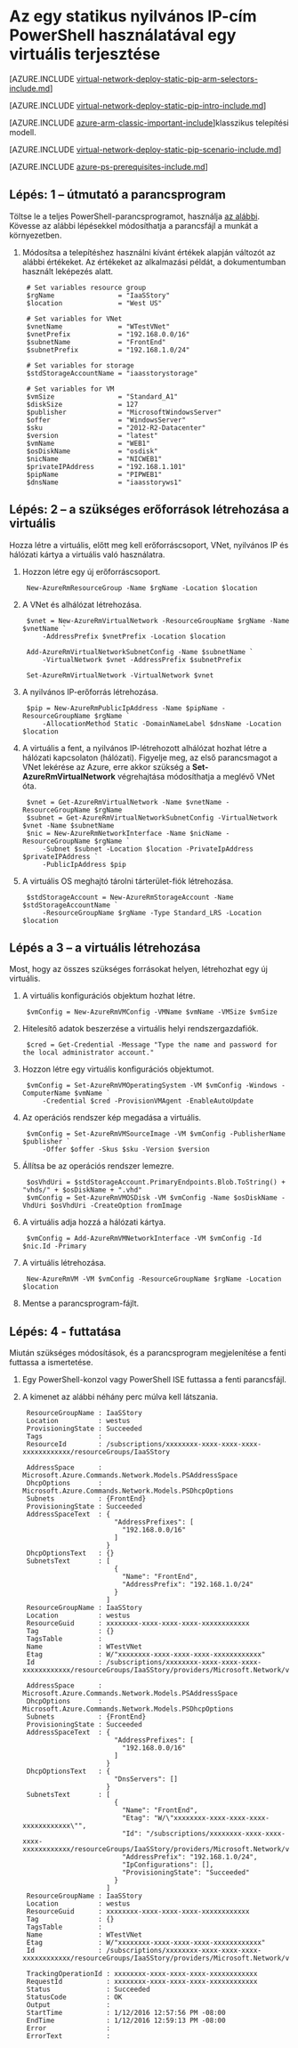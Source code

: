 <properties 
   pageTitle="Egy statikus, nyilvános IP-, erőforrás-kezelő PowerShell használatával egy virtuális telepítése |} Microsoft Azure"
   description="Megtudhatja, hogy miként üzembe VMs egy statikus, nyilvános IP-, erőforrás-kezelő PowerShell használatával"
   services="virtual-network"
   documentationCenter="na"
   authors="jimdial"
   manager="carmonm"
   editor=""
   tags="azure-resource-manager"
/>
<tags  
   ms.service="virtual-network"
   ms.devlang="na"
   ms.topic="article"
   ms.tgt_pltfrm="na"
   ms.workload="infrastructure-services"
   ms.date="03/15/2016"
   ms.author="jdial" />

# <a name="deploy-a-vm-with-a-static-public-ip-using-powershell"></a>Az egy statikus nyilvános IP-cím PowerShell használatával egy virtuális terjesztése

[AZURE.INCLUDE [virtual-network-deploy-static-pip-arm-selectors-include.md](../../includes/virtual-network-deploy-static-pip-arm-selectors-include.md)]

[AZURE.INCLUDE [virtual-network-deploy-static-pip-intro-include.md](../../includes/virtual-network-deploy-static-pip-intro-include.md)]

[AZURE.INCLUDE [azure-arm-classic-important-include](../../includes/learn-about-deployment-models-rm-include.md)]klasszikus telepítési modell.

[AZURE.INCLUDE [virtual-network-deploy-static-pip-scenario-include.md](../../includes/virtual-network-deploy-static-pip-scenario-include.md)]

[AZURE.INCLUDE [azure-ps-prerequisites-include.md](../../includes/azure-ps-prerequisites-include.md)]

## <a name="step-1---start-your-script"></a>Lépés: 1 – útmutató a parancsprogram

Töltse le a teljes PowerShell-parancsprogramot, használja [az alábbi](https://raw.githubusercontent.com/Azure/azure-quickstart-templates/master/IaaS-Story/03-Static-public-IP/virtual-network-deploy-static-pip-arm-ps.ps1). Kövesse az alábbi lépésekkel módosíthatja a parancsfájl a munkát a környezetben.

1. Módosítsa a telepítéshez használni kívánt értékek alapján változót az alábbi értékeket. Az értékeket az alkalmazási példát, a dokumentumban használt leképezés alatt.

        # Set variables resource group
        $rgName                = "IaaSStory"
        $location              = "West US"
        
        # Set variables for VNet
        $vnetName              = "WTestVNet"
        $vnetPrefix            = "192.168.0.0/16"
        $subnetName            = "FrontEnd"
        $subnetPrefix          = "192.168.1.0/24"
        
        # Set variables for storage
        $stdStorageAccountName = "iaasstorystorage"
        
        # Set variables for VM
        $vmSize                = "Standard_A1"
        $diskSize              = 127
        $publisher             = "MicrosoftWindowsServer"
        $offer                 = "WindowsServer"
        $sku                   = "2012-R2-Datacenter"
        $version               = "latest"
        $vmName                = "WEB1"
        $osDiskName            = "osdisk"
        $nicName               = "NICWEB1"
        $privateIPAddress      = "192.168.1.101"
        $pipName               = "PIPWEB1"
        $dnsName               = "iaasstoryws1"

## <a name="step-2---create-the-necessary-resources-for-your-vm"></a>Lépés: 2 – a szükséges erőforrások létrehozása a virtuális

Hozza létre a virtuális, előtt meg kell erőforráscsoport, VNet, nyilvános IP és hálózati kártya a virtuális való használatra.

1. Hozzon létre egy új erőforráscsoport.

        New-AzureRmResourceGroup -Name $rgName -Location $location
        
2. A VNet és alhálózat létrehozása.

        $vnet = New-AzureRmVirtualNetwork -ResourceGroupName $rgName -Name $vnetName `
            -AddressPrefix $vnetPrefix -Location $location   
        
        Add-AzureRmVirtualNetworkSubnetConfig -Name $subnetName `
            -VirtualNetwork $vnet -AddressPrefix $subnetPrefix
        
        Set-AzureRmVirtualNetwork -VirtualNetwork $vnet 

3. A nyilvános IP-erőforrás létrehozása. 

        $pip = New-AzureRmPublicIpAddress -Name $pipName -ResourceGroupName $rgName `
            -AllocationMethod Static -DomainNameLabel $dnsName -Location $location

4. A virtuális a fent, a nyilvános IP-létrehozott alhálózat hozhat létre a hálózati kapcsolaton (hálózati). Figyelje meg, az első parancsmagot a VNet lekérése az Azure, erre akkor szükség a **Set-AzureRmVirtualNetwork** végrehajtása módosíthatja a meglévő VNet óta.

        $vnet = Get-AzureRmVirtualNetwork -Name $vnetName -ResourceGroupName $rgName
        $subnet = Get-AzureRmVirtualNetworkSubnetConfig -VirtualNetwork $vnet -Name $subnetName
        $nic = New-AzureRmNetworkInterface -Name $nicName -ResourceGroupName $rgName `
            -Subnet $subnet -Location $location -PrivateIpAddress $privateIPAddress `
            -PublicIpAddress $pip

5. A virtuális OS meghajtó tárolni tárterület-fiók létrehozása.

        $stdStorageAccount = New-AzureRmStorageAccount -Name $stdStorageAccountName `
            -ResourceGroupName $rgName -Type Standard_LRS -Location $location

## <a name="step-3---create-the-vm"></a>Lépés a 3 – a virtuális létrehozása 

Most, hogy az összes szükséges forrásokat helyen, létrehozhat egy új virtuális.

1. A virtuális konfigurációs objektum hozhat létre.

        $vmConfig = New-AzureRmVMConfig -VMName $vmName -VMSize $vmSize 

1. Hitelesítő adatok beszerzése a virtuális helyi rendszergazdafiók.

        $cred = Get-Credential -Message "Type the name and password for the local administrator account."

2. Hozzon létre egy virtuális konfigurációs objektumot.

        $vmConfig = Set-AzureRmVMOperatingSystem -VM $vmConfig -Windows -ComputerName $vmName `
            -Credential $cred -ProvisionVMAgent -EnableAutoUpdate

3. Az operációs rendszer kép megadása a virtuális.

        $vmConfig = Set-AzureRmVMSourceImage -VM $vmConfig -PublisherName $publisher `
            -Offer $offer -Skus $sku -Version $version

4. Állítsa be az operációs rendszer lemezre.

        $osVhdUri = $stdStorageAccount.PrimaryEndpoints.Blob.ToString() + "vhds/" + $osDiskName + ".vhd"
        $vmConfig = Set-AzureRmVMOSDisk -VM $vmConfig -Name $osDiskName -VhdUri $osVhdUri -CreateOption fromImage

5. A virtuális adja hozzá a hálózati kártya.

        $vmConfig = Add-AzureRmVMNetworkInterface -VM $vmConfig -Id $nic.Id -Primary

6. A virtuális létrehozása.

        New-AzureRmVM -VM $vmConfig -ResourceGroupName $rgName -Location $location

7. Mentse a parancsprogram-fájlt.

## <a name="step-4---run-the-script"></a>Lépés: 4 - futtatása

Miután szükséges módosítások, és a parancsprogram megjelenítése a fenti futtassa a ismertetése. 

1. Egy PowerShell-konzol vagy PowerShell ISE futtassa a fenti parancsfájl.
2. A kimenet az alábbi néhány perc múlva kell látszania.

        ResourceGroupName : IaaSStory
        Location          : westus
        ProvisioningState : Succeeded
        Tags              : 
        ResourceId        : /subscriptions/xxxxxxxx-xxxx-xxxx-xxxx-xxxxxxxxxxxx/resourceGroups/IaaSStory
                
        AddressSpace      : Microsoft.Azure.Commands.Network.Models.PSAddressSpace
        DhcpOptions       : Microsoft.Azure.Commands.Network.Models.PSDhcpOptions
        Subnets           : {FrontEnd}
        ProvisioningState : Succeeded
        AddressSpaceText  : {
                              "AddressPrefixes": [
                                "192.168.0.0/16"
                              ]
                            }
        DhcpOptionsText   : {}
        SubnetsText       : [
                              {
                                "Name": "FrontEnd",
                                "AddressPrefix": "192.168.1.0/24"
                              }
                            ]
        ResourceGroupName : IaaSStory
        Location          : westus
        ResourceGuid      : xxxxxxxx-xxxx-xxxx-xxxx-xxxxxxxxxxxx
        Tag               : {}
        TagsTable         : 
        Name              : WTestVNet
        Etag              : W/"xxxxxxxx-xxxx-xxxx-xxxx-xxxxxxxxxxxx"
        Id                : /subscriptions/xxxxxxxx-xxxx-xxxx-xxxx-xxxxxxxxxxxx/resourceGroups/IaaSStory/providers/Microsoft.Network/virtualNetworks/WTestVNet
        
        AddressSpace      : Microsoft.Azure.Commands.Network.Models.PSAddressSpace
        DhcpOptions       : Microsoft.Azure.Commands.Network.Models.PSDhcpOptions
        Subnets           : {FrontEnd}
        ProvisioningState : Succeeded
        AddressSpaceText  : {
                              "AddressPrefixes": [
                                "192.168.0.0/16"
                              ]
                            }
        DhcpOptionsText   : {
                              "DnsServers": []
                            }
        SubnetsText       : [
                              {
                                "Name": "FrontEnd",
                                "Etag": "W/\"xxxxxxxx-xxxx-xxxx-xxxx-xxxxxxxxxxxx\"",
                                "Id": "/subscriptions/xxxxxxxx-xxxx-xxxx-xxxx-xxxxxxxxxxxx/resourceGroups/IaaSStory/providers/Microsoft.Network/virtualNetworks/WTestVNet/subnets/FrontEnd",
                                "AddressPrefix": "192.168.1.0/24",
                                "IpConfigurations": [],
                                "ProvisioningState": "Succeeded"
                              }
                            ]
        ResourceGroupName : IaaSStory
        Location          : westus
        ResourceGuid      : xxxxxxxx-xxxx-xxxx-xxxx-xxxxxxxxxxxx
        Tag               : {}
        TagsTable         : 
        Name              : WTestVNet
        Etag              : W/"xxxxxxxx-xxxx-xxxx-xxxx-xxxxxxxxxxxx"
        Id                : /subscriptions/xxxxxxxx-xxxx-xxxx-xxxx-xxxxxxxxxxxx/resourceGroups/IaaSStory/providers/Microsoft.Network/virtualNetworks/WTestVNet
                
        TrackingOperationId : xxxxxxxx-xxxx-xxxx-xxxx-xxxxxxxxxxxx
        RequestId           : xxxxxxxx-xxxx-xxxx-xxxx-xxxxxxxxxxxx
        Status              : Succeeded
        StatusCode          : OK
        Output              : 
        StartTime           : 1/12/2016 12:57:56 PM -08:00
        EndTime             : 1/12/2016 12:59:13 PM -08:00
        Error               : 
        ErrorText           : 

   